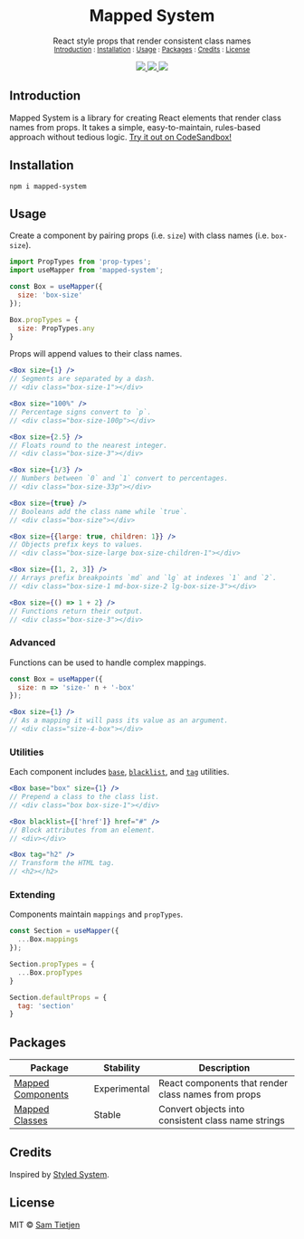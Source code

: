 <h1 align="center">Mapped System</h1>

<p align="center">React style props that render consistent class names<br/>
<sub><a href="#Introduction">Introduction</a> : <a href="#Installation">Installation</a> : <a href="#Usage">Usage</a> : <a href="#Packages">Packages</a> : <a href="#Credits">Credits</a> : <a href="#License">License</a></sub></p>

<div align="center">
  <a href="https://www.npmjs.com/package/@samtietjen/mapped-system">
    <img src="https://img.shields.io/badge/npm-v0.5.0-black.svg">
  </a>
  <a href="https://nodejs.org/api/documentation.html#documentation_stability_index">
    <img src="https://img.shields.io/badge/stability-experimental-black.svg">
  </a>
  <a href="https://opensource.org/licenses/MIT">
    <img src="https://img.shields.io/badge/license-MIT-black.svg">
  </a>
</div>

## Introduction
Mapped System is a library for creating React elements that render class names from props. It takes a simple, easy-to-maintain, rules-based approach without tedious logic. [Try it out on CodeSandbox!](https://codesandbox.io/s/mapped-system-basic-example-xcnbp)

## Installation
```shell
npm i mapped-system
```

## Usage
Create a component by pairing props (i.e. `size`) with class names (i.e. `box-size`).

```jsx
import PropTypes from 'prop-types';
import useMapper from 'mapped-system';

const Box = useMapper({
  size: 'box-size'
});

Box.propTypes = {
  size: PropTypes.any
}
```

Props will append values to their class names.

```jsx
<Box size={1} />
// Segments are separated by a dash.
// <div class="box-size-1"></div>

<Box size="100%" />
// Percentage signs convert to `p`.
// <div class="box-size-100p"></div>

<Box size={2.5} />
// Floats round to the nearest integer.
// <div class="box-size-3"></div>

<Box size={1/3} />
// Numbers between `0` and `1` convert to percentages.
// <div class="box-size-33p"></div>

<Box size={true} />
// Booleans add the class name while `true`.
// <div class="box-size"></div>

<Box size={{large: true, children: 1}} />
// Objects prefix keys to values.
// <div class="box-size-large box-size-children-1"></div>

<Box size={[1, 2, 3]} />
// Arrays prefix breakpoints `md` and `lg` at indexes `1` and `2`.
// <div class="box-size-1 md-box-size-2 lg-box-size-3"></div>

<Box size={() => 1 + 2} />
// Functions return their output.
// <div class="box-size-3"></div>
```

### Advanced

Functions can be used to handle complex mappings.

```jsx
const Box = useMapper({
  size: n => 'size-' n + '-box'
});

<Box size={1} />
// As a mapping it will pass its value as an argument.
// <div class="size-4-box"></div>
```

### Utilities
Each component includes [`base`](packages/mapped-components#base), [`blacklist`](packages/mapped-components#blacklist), and [`tag`](packages/mapped-components#tag) utilities.

```jsx
<Box base="box" size={1} /> 
// Prepend a class to the class list.
// <div class="box box-size-1"></div>

<Box blacklist={['href']} href="#" /> 
// Block attributes from an element.
// <div></div>

<Box tag="h2" /> 
// Transform the HTML tag.
// <h2></h2>
```

### Extending
Components maintain `mappings` and `propTypes`.

```jsx
const Section = useMapper({
  ...Box.mappings
});

Section.propTypes = {
  ...Box.propTypes
}

Section.defaultProps = {
  tag: 'section'
}
```

## Packages
| Package | Stability | Description |
| ------- | --------- | ----------- |
| [Mapped Components](packages/mapped-components) | Experimental | React components that render class names from props |
| [Mapped Classes](packages/mapped-classes) | Stable | Convert objects into consistent class name strings |

## Credits
Inspired by [Styled System](https://github.com/styled-system/styled-system).

## License
MIT © [Sam Tietjen](https://samtietjen.com)
